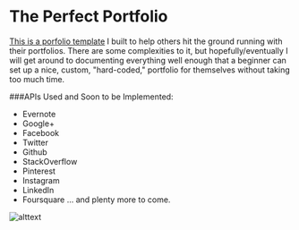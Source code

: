 The Perfect Portfolio
=====================

[This is a porfolio template](http://alexcory.com/) I built to help others hit the ground running with their portfolios.  There are some complexities to it, but hopefully/eventually I will get around to documenting everything well enough that a beginner can set up a nice, custom, "hard-coded," portfolio for themselves without taking too much time.

###APIs Used and Soon to be Implemented:
- Evernote
- Google+ 
- Facebook
- Twitter
- Github
- StackOverflow
- Pinterest
- Instagram
- LinkedIn
- Foursquare
... and plenty more to come.
  
![alttext][website]

[website]: http://i.imgur.com/ILCp6Ya.jpg
